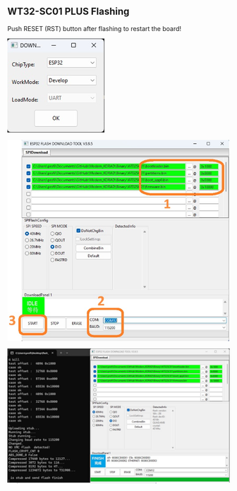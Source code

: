 ## WT32-SC01 PLUS Flashing

Push RESET (RST) button after flashing to restart the board!

![Flash_select](/Pictures/WT32SC01_Flash_select.jpg)

![Flash_start](/Pictures/WT32SC01_Flash_start.jpg)

![Flash_finish](/Pictures/WT32SC01_Flash_finish.jpg)
